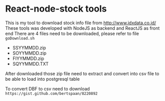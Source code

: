 # React-node-stock tools

This is my tool to download stock info file from http://www.idxdata.co.id/
These tools was developed with NodeJS as backend and ReactJS as front end
There are 4 files need to be downloaded, please refer to file `goDownload.sh`
 - SSYYMMDD.zip
 - SOYYMMDD.zip
 - FIYYMMDD.zip
 - SQYYMMDD.TXT

After downloaded those zip file need to extract and convert into csv file to be able to load into postgresql table

To convert DBF to csv need to download `https://gist.github.com/bertspaan/8220892`
